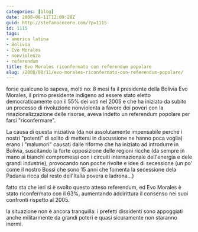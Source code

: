 ```yaml
---
categories: [blog]
date: 2008-08-11T12:09:28Z
guid: http://stefanocecere.com/?p=1115
id: 1115
tags:
- america latina
- Bolivia
- Evo Morales
- nonviolenza
- referendum
title: Evo Morales riconfermato con referendum popolare
slug: /2008/08/11/evo-morales-riconfermato-con-referendum-popolare/
---
```


forse qualcuno lo sapeva, molti no: 8 mesi fa il presidente della Bolivia Evo Morales, il primo presidente indigeno ad essere stato eletto democraticamente con il 55% dei voti nel 2005 e che ha iniziato da subito un processo di rivoluzione nonviolenta a favore dei poveri con la rinazionalizzazione delle risorse, aveva indetto un referendum popolare per farsi "riconfermare".

La causa di questa iniziativa (da noi assolutamente impensabile perché i nostri "potenti" di solito di mettersi in discussione ne hanno poca voglia) erano i "malumori" causati dalle riforme che ha iniziato ad introdurre in Bolivia, suscitando la forte opposizione delle regioni ricche (da sempre in mano ai bianchi compromessi con i circuiti internazionale dell'energia e dele grandi industrie), provocando non poche rivolte e idee di secessione (un po' come il nostro Bossi che sono 15 anni che fomenta la secessione dela Padania ricca dal resto dell'Italia povera e ladrona…)

fatto sta che ieri si è svolto questo atteso referendum, ed Evo Morales è stato riconfermato con il 63%, aumentando addirittura il consenso nei suoi confronti rispetto al 2005.

la situazione non è ancora tranquilla: i prefetti dissidenti sono appoggiati anche militarmente da grandi poteri e quasi sicuramente non staranno inermi.